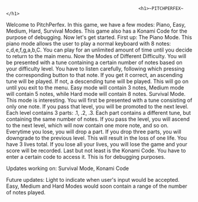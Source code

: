                                                       <h1>~PITCHPERFEX~</h1>

Welcome to PitchPerfex. In this game, we have a few modes: Piano, Easy, Medium, Hard, Survival Modes. This game also has a Konami Code for the purpose of debugging. Now let's get started.
First up: The Piano Mode. This piano mode allows the user to play a normal keyboard with 8 notes: c,d,e,f,g,a,b,C. You can play for an unlimited amount of time until you decide to return to the main menu.
Now the Modes of Different Difficulty. You will be presented with a tune containing a certain number of notes based on your difficulty level. You have to listen carefully, following which pressing the corresponding button to that note. If you get it correct, an ascending tune will be played. If not, a descending tune will be played. This will go on until you exit to the menu.
Easy mode will contain 3 notes, Medium mode will contain 5 notes, while Hard mode will contain 8 notes.
Survival Mode. This mode is interesting. You will first be presented with a tune consisting of only one note. If you pass that level, you will be promoted to the next level. Each level contains 3 parts: .1, .2, .3. Each part contains a different tune, but containing the same number of notes. If you pass the level, you will ascend to the next level, which will now contain one more note, and so on. Everytime you lose, you will drop a part. If you drop three parts, you will downgrade to the previous level. This will result in the loss of one life. You have 3 lives total. If you lose all your lives, you will lose the game and your score will be recorded.
Last but not least is the Konami Code. You have to enter a certain code to access it. This is for debugging purposes.

Updates working on: Survival Mode, Konami Code

Future updates:
Light to indicate when user's input would be accepted.
Easy, Medium and Hard Modes would soon contain a range of the number of notes played.
